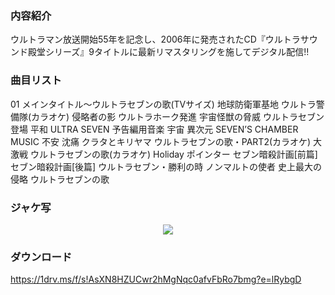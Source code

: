 ### 内容紹介

ウルトラマン放送開始55年を記念し、2006年に発売されたCD『ウルトラサウンド殿堂シリーズ』9タイトルに最新リマスタリングを施してデジタル配信!!

### 曲目リスト

01 メインタイトル～ウルトラセブンの歌(TVサイズ)
地球防衛軍基地
ウルトラ警備隊(カラオケ)
侵略者の影
ウルトラホーク発進
宇宙怪獣の脅威
ウルトラセブン登場
平和
ULTRA SEVEN
予告編用音楽
宇宙
異次元
SEVEN’S CHAMBER MUSIC
不安
沈痛
クラタとキリヤマ
ウルトラセブンの歌・PART2(カラオケ)
大激戦
ウルトラセブンの歌(カラオケ)
Holiday
ポインター
セブン暗殺計画[前篇]
セブン暗殺計画[後篇]
ウルトラセブン・勝利の時
ノンマルトの使者
史上最大の侵略
ウルトラセブンの歌

### ジャケ写

<div align="center"><img src="https://github.com/KawausoJyou/KawausoJyou.github.io/assets/92703641/f83775da-5953-439b-9143-f1b734e6af62"></div>

### ダウンロード

https://1drv.ms/f/s!AsXN8HZUCwr2hMgNqc0afvFbRo7bmg?e=lRybgD